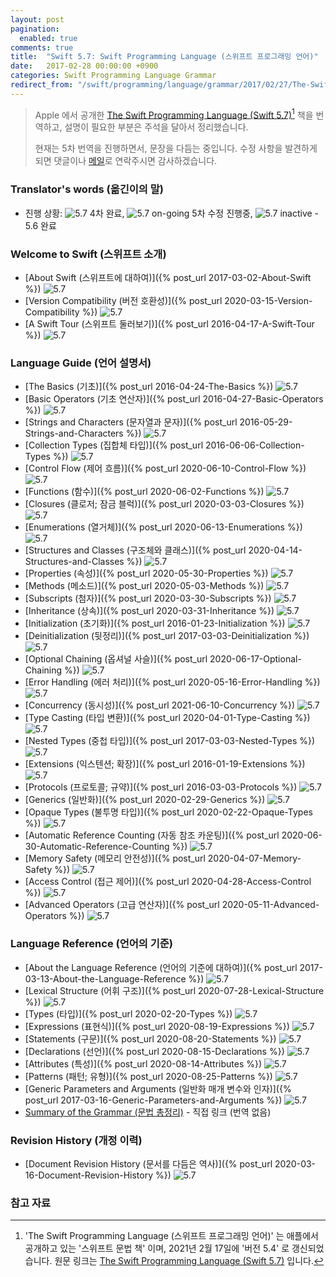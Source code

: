 ```yaml
---
layout: post
pagination:
  enabled: true
comments: true
title:  "Swift 5.7: Swift Programming Language (스위프트 프로그래밍 언어)"
date:   2017-02-28 00:00:00 +0900
categories: Swift Programming Language Grammar
redirect_from: "/swift/programming/language/grammar/2017/02/27/The-Swift-Programming-Language.html"
---
```


> Apple 에서 공개한 [The Swift Programming Language (Swift 5.7)](https://docs.swift.org/swift-book/)[^Swift] 책을 번역하고, 설명이 필요한 부분은 주석을 달아서 정리했습니다.
>
> 현재는 5차 번역을 진행하면서, 문장을 다듬는 중입니다. 수정 사항을 발견하게 되면 댓글이나 <a href="mailto:{{ site.email }}">메일</a>로 연락주시면 감사하겠습니다.

### Translator's words (옮긴이의 말)

* 진행 상황: ![5.7](https://img.shields.io/badge/-%205.5-success) 4차 완료, ![5.7 on-going](https://img.shields.io/badge/-%205.5-yellow) 5차 수정 진행중, ![5.7 inactive](https://img.shields.io/badge/-%205.5-inactive) - 5.6 완료

### Welcome to Swift (스위프트 소개)

* [About Swift (스위프트에 대하여)]({% post_url 2017-03-02-About-Swift %}) ![5.7](https://img.shields.io/badge/-%205.5-success)
* [Version Compatibility (버전 호환성)]({% post_url 2020-03-15-Version-Compatibility %}) ![5.7](https://img.shields.io/badge/-%205.5-success)
* [A Swift Tour (스위프트 둘러보기)]({% post_url 2016-04-17-A-Swift-Tour %}) ![5.7](https://img.shields.io/badge/-%205.5-success)

### Language Guide (언어 설명서)

* [The Basics (기초)]({% post_url 2016-04-24-The-Basics %}) ![5.7](https://img.shields.io/badge/-%205.5-success)
* [Basic Operators (기초 연산자)]({% post_url 2016-04-27-Basic-Operators %}) ![5.7](https://img.shields.io/badge/-%205.5-success)
* [Strings and Characters (문자열과 문자)]({% post_url 2016-05-29-Strings-and-Characters %}) ![5.7](https://img.shields.io/badge/-%205.5-success)
* [Collection Types (집합체 타입)]({% post_url 2016-06-06-Collection-Types %}) ![5.7](https://img.shields.io/badge/-%205.5-success)
* [Control Flow (제어 흐름)]({% post_url 2020-06-10-Control-Flow %}) ![5.7](https://img.shields.io/badge/-%205.5-success)
* [Functions (함수)]({% post_url 2020-06-02-Functions %}) ![5.7](https://img.shields.io/badge/-%205.5-success)
* [Closures (클로저; 잠금 블럭)]({% post_url 2020-03-03-Closures %}) ![5.7](https://img.shields.io/badge/-%205.5-success)
* [Enumerations (열거체)]({% post_url 2020-06-13-Enumerations %}) ![5.7](https://img.shields.io/badge/-%205.5-success)
* [Structures and Classes (구조체와 클래스)]({% post_url 2020-04-14-Structures-and-Classes %}) ![5.7](https://img.shields.io/badge/-%205.5-success)
* [Properties (속성)]({% post_url 2020-05-30-Properties %}) ![5.7](https://img.shields.io/badge/-%205.5-success)
* [Methods (메소드)]({% post_url 2020-05-03-Methods %}) ![5.7](https://img.shields.io/badge/-%205.5-success)
* [Subscripts (첨자)]({% post_url 2020-03-30-Subscripts %}) ![5.7](https://img.shields.io/badge/-%205.5-success)
* [Inheritance (상속)]({% post_url 2020-03-31-Inheritance %}) ![5.7](https://img.shields.io/badge/-%205.5-success)
* [Initialization (초기화)]({% post_url 2016-01-23-Initialization %}) ![5.7](https://img.shields.io/badge/-%205.5-success)
* [Deinitialization (뒷정리)]({% post_url 2017-03-03-Deinitialization %}) ![5.7](https://img.shields.io/badge/-%205.5-success)
* [Optional Chaining (옵셔널 사슬)]({% post_url 2020-06-17-Optional-Chaining %}) ![5.7](https://img.shields.io/badge/-%205.5-success)
* [Error Handling (에러 처리)]({% post_url 2020-05-16-Error-Handling %}) ![5.7](https://img.shields.io/badge/-%205.5-success)
* [Concurrency (동시성)]({% post_url 2021-06-10-Concurrency %}) ![5.7](https://img.shields.io/badge/-%205.5-success)
* [Type Casting (타입 변환)]({% post_url 2020-04-01-Type-Casting %}) ![5.7](https://img.shields.io/badge/-%205.5-success)
* [Nested Types (중첩 타입)]({% post_url 2017-03-03-Nested-Types %}) ![5.7](https://img.shields.io/badge/-%205.5-success)
* [Extensions (익스텐션; 확장)]({% post_url 2016-01-19-Extensions %}) ![5.7](https://img.shields.io/badge/-%205.5-success)
* [Protocols (프로토콜; 규약)]({% post_url 2016-03-03-Protocols %}) ![5.7](https://img.shields.io/badge/-%205.5-success)
* [Generics (일반화)]({% post_url 2020-02-29-Generics %}) ![5.7](https://img.shields.io/badge/-%205.5-success)
* [Opaque Types (불투명 타입)]({% post_url 2020-02-22-Opaque-Types %}) ![5.7](https://img.shields.io/badge/-%205.5-success)
* [Automatic Reference Counting (자동 참조 카운팅)]({% post_url 2020-06-30-Automatic-Reference-Counting %}) ![5.7](https://img.shields.io/badge/-%205.5-success)
* [Memory Safety (메모리 안전성)]({% post_url 2020-04-07-Memory-Safety %}) ![5.7](https://img.shields.io/badge/-%205.5-success)
* [Access Control (접근 제어)]({% post_url 2020-04-28-Access-Control %}) ![5.7](https://img.shields.io/badge/-%205.5-success)
* [Advanced Operators (고급 연산자)]({% post_url 2020-05-11-Advanced-Operators %}) ![5.7](https://img.shields.io/badge/-%205.5-success)

### Language Reference (언어의 기준)

* [About the Language Reference (언어의 기준에 대하여)]({% post_url 2017-03-13-About-the-Language-Reference %}) ![5.7](https://img.shields.io/badge/-%205.5-success)
* [Lexical Structure (어휘 구조)]({% post_url 2020-07-28-Lexical-Structure %}) ![5.7](https://img.shields.io/badge/-%205.5-success)
* [Types (타입)]({% post_url 2020-02-20-Types %}) ![5.7](https://img.shields.io/badge/-%205.5-success)
* [Expressions (표현식)]({% post_url 2020-08-19-Expressions %}) ![5.7](https://img.shields.io/badge/-%205.5-success)
* [Statements (구문)]({% post_url 2020-08-20-Statements %}) ![5.7](https://img.shields.io/badge/-%205.5-success)
* [Declarations (선언)]({% post_url 2020-08-15-Declarations %}) ![5.7](https://img.shields.io/badge/-%205.5-success)
* [Attributes (특성)]({% post_url 2020-08-14-Attributes %}) ![5.7](https://img.shields.io/badge/-%205.5-success)
* [Patterns (패턴; 유형)]({% post_url 2020-08-25-Patterns %}) ![5.7](https://img.shields.io/badge/-%205.5-success)
* [Generic Parameters and Arguments (일반화 매개 변수와 인자)]({% post_url 2017-03-16-Generic-Parameters-and-Arguments %}) ![5.7](https://img.shields.io/badge/-%205.5-success)
* [Summary of the Grammar (문법 총정리)](https://docs.swift.org/swift-book/ReferenceManual/zzSummaryOfTheGrammar.html#) - 직접 링크 (번역 없음)

### Revision History (개정 이력)

* [Document Revision History (문서를 다듬은 역사)]({% post_url 2020-03-16-Document-Revision-History %}) ![5.7](https://img.shields.io/badge/-%205.5-success)

### 참고 자료

[^Swift]: 'The Swift Programming Language (스위프트 프로그래밍 언어)' 는 애플에서 공개하고 있는 '스위프트 문법 책' 이며, 2021년 2월 17일에 '버전 5.4' 로 갱신되었습니다. 원문 링크는 [The Swift Programming Language (Swift 5.7)](https://docs.swift.org/swift-book/) 입니다.
